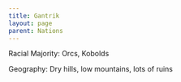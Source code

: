 ```yaml
---
title: Gantrik
layout: page
parent: Nations
---
```


Racial Majority: Orcs, Kobolds

Geography: Dry hills, low mountains, lots of ruins 